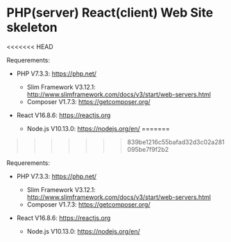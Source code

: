 # PHP(server) React(client) Web Site skeleton
<<<<<<< HEAD

Requerements:
* PHP V7.3.3: https://php.net/
  * Slim Framework V3.12.1: http://www.slimframework.com/docs/v3/start/web-servers.html
  * Composer V1.7.3: https://getcomposer.org/

* React V16.8.6: https://reactjs.org
  * Node.js V10.13.0: https://nodejs.org/en/ 
=======
>>>>>>> 839be1216c55bafad32d3c02a281095be7f9f2b2

Requerements:
* PHP V7.3.3: https://php.net/
     * Slim Framework V3.12.1: http://www.slimframework.com/docs/v3/start/web-servers.html
     * Composer V1.7.3: https://getcomposer.org/

* React V16.8.6: https://reactjs.org
     * Node.js V10.13.0: https://nodejs.org/en/ 
